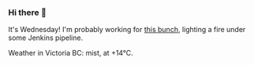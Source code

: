 ### Hi there :wave:

It's Wednesday! I'm probably working for [this bunch](https://github.com/kohofinancial), lighting a fire under some Jenkins pipeline.

Weather in Victoria BC: mist, at +14°C.

